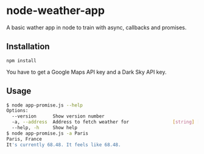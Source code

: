 # node-weather-app

A basic wather app in node to train with async, callbacks and promises.

## Installation

```
npm install
```

You have to get a Google Maps API key and a Dark Sky API key.

## Usage

```sh
$ node app-promise.js --help
Options:
  --version      Show version number                                   [boolean]
  -a, --address  Address to fetch weather for                [string] [required]
  --help, -h     Show help                                             [boolean]
$ node app-promise.js -a Paris
Paris, France
It's currently 68.48. It feels like 68.48.
```
